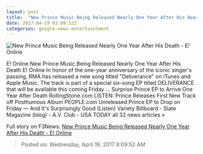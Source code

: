 ```yaml
---
layout: post
title:  "New Prince Music Being Released Nearly One Year After His Death - E! Online"
date: 2017-04-19 03:09:52Z
categories: google-news-entertaintment
---
```


![New Prince Music Being Released Nearly One Year After His Death - E! Online](http://akns-images.eonline.com/eol_images/Entire_Site/2017318/rs_600x600-170418192620-600-prince-mv-41817.jpg?downsize=450:*&crop=450:350;left,top)

E! Online New Prince Music Being Released Nearly One Year After His Death E! Online In honor of the one-year anniversary of the iconic singer's passing, RMA has released a new song titled "Deliverance" on iTunes and Apple Music. The track is part of a special six-song EP titled DELIVERANCE that will be available this coming Friday ... Surprise Prince EP to Arrive One Year After Death RollingStone.com LISTEN: Prince Releases First New Track off Posthumous Album PEOPLE.com Unreleased Prince EP to Drop on Friday — And It's Surprisingly Good (Listen) Variety Billboard - Slate Magazine (blog) - A.V. Club - USA TODAY all 32 news articles »


Full story on F3News: [New Prince Music Being Released Nearly One Year After His Death - E! Online](http://www.f3nws.com/n/gbTUcG)

> Posted on: Wednesday, April 19, 2017 8:09:52 AM

